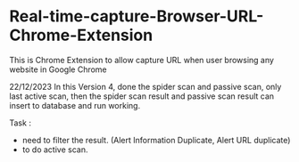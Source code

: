 # Real-time-capture-Browser-URL-Chrome-Extension
This is Chrome Extension to allow capture URL when user browsing any website in Google Chrome




22/12/2023
In this Version 4, done the spider scan and passive scan, only last active scan, then the spider scan result and passive scan result can insert to database and run working.

Task : 
- need to filter the result. (Alert Information Duplicate, Alert URL duplicate)
- to do active scan.
